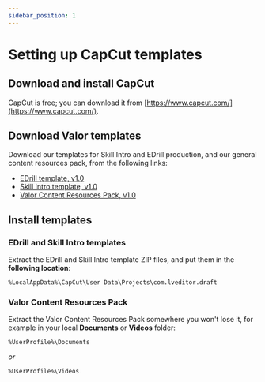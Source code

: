 ```yaml
---
sidebar_position: 1
---
```


# Setting up CapCut templates

## Download and install CapCut

CapCut is free; you can download it from [https://www.capcut.com/](https://www.capcut.com/).

## Download Valor templates

Download our templates for Skill Intro and EDrill production, and our general content resources pack, from the following links:
- [EDrill template, v1.0](https://valoresports.github.io/coach-resources/content-production/capcut-templates/EDrill%20Template%20-%20v1.0.zip)
- [Skill Intro template, v1.0](https://valoresports.github.io/coach-resources/content-production/capcut-templates/Skill%20Intro%20Template%20-%20v1.0.zip)
- [Valor Content Resources Pack, v1.0](https://valoresports.github.io/coach-resources/content-production/capcut-templates/Valor%20Content%20Resources%20Pack%20-%20v1.0.zip)

## Install templates

### EDrill and Skill Intro templates

Extract the EDrill and Skill Intro template ZIP files, and put them in the **following location**:

```
%LocalAppData%\CapCut\User Data\Projects\com.lveditor.draft
```

### Valor Content Resources Pack

Extract the Valor Content Resources Pack somewhere you won't lose it, for example in your local **Documents** or **Videos** folder:

```
%UserProfile%\Documents
```

*or*

```
%UserProfile%\Videos
```
